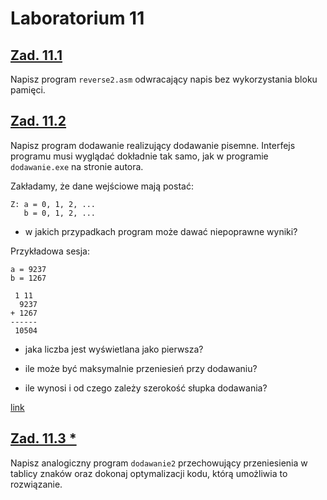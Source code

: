 # Laboratorium 11

## [Zad. 11.1]()

Napisz program `reverse2.asm` odwracający napis bez wykorzystania bloku pamięci.

## [Zad. 11.2]()

Napisz program dodawanie realizujący dodawanie pisemne. Interfejs programu musi wyglądać dokładnie tak samo, jak w programie `dodawanie.exe` na stronie autora. 

Zakładamy, że dane wejściowe mają postać:
```
Z: a = 0, 1, 2, ...
   b = 0, 1, 2, ...
```

- w jakich przypadkach program może dawać niepoprawne wyniki?

Przykładowa sesja:

```
a = 9237
b = 1267

 1 11
  9237
+ 1267
------
 10504
```

- jaka liczba jest wyświetlana jako pierwsza?

- ile może być maksymalnie przeniesień przy dodawaniu?

- ile wynosi i od czego zależy szerokość słupka dodawania?

[link](http://balois.pl/file/dodawanie.exe)

## [Zad. 11.3 *]()

Napisz analogiczny program `dodawanie2` przechowujący przeniesienia w tablicy znaków oraz dokonaj optymalizacji kodu, którą umożliwia to rozwiązanie.
